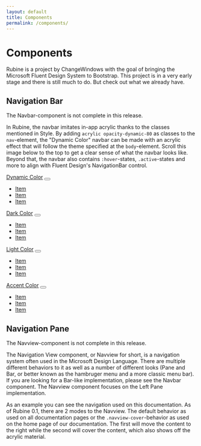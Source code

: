 ```yaml
---
layout: default
title: Components
permalink: /components/
---
```


# Components

<p class="lead">Rubine is a project by ChangeWindows with the goal of bringing the Microsoft Fluent Design System to Bootstrap. This project is in a very early stage and there is still much to do. But check out what we already have.</p>

## Navigation Bar

<div class="alert alert-warning">The Navbar-component is not complete in this release.</div>

In Rubine, the navbar imitates in-app acrylic thanks to the classes mentioned in Style. By adding `acrylic opacity-dynamic-80` as classes to the `nav`-element, the "Dynamic Color" navbar can be made with an acrylic effect that will follow the theme specified at the `body`-element. Scroll this image below to the top to get a clear sense of what the navbar looks like. Beyond that, the navbar also contains `:hover`-states, `.active`-states and more to align with Fluent Design's NavigationBar control.

<nav class="navbar navbar-expand-lg navbar-light acrylic opacity-dynamic-80 mt-2">
    <div class="container">
        <a class="navbar-brand" href="index.php">Dynamic Color</a>
        <button class="navbar-toggler" type="button" data-toggle="collapse" data-target="#navbarSupportedContent" aria-controls="navbarSupportedContent" aria-expanded="false" aria-label="Toggle navigation">
            <span class="navbar-toggler-icon"></span>
        </button>
        <div class="collapse navbar-collapse" id="navbar">
            <ul class="navbar-nav">
                <li class="nav-item"><a class="nav-link" href="#">Item</a></li>
                <li class="nav-item active"><a class="nav-link" href="#">Item</a></li>
                <li class="nav-item"><a class="nav-link" href="#">Item</a></li>
            </ul>
        </div>
    </div>
</nav>
<nav class="navbar navbar-expand-lg navbar-dark acrylic opacity-dark-80 mt-2">
    <div class="container">
        <a class="navbar-brand" href="index.php">Dark Color</a>
        <button class="navbar-toggler" type="button" data-toggle="collapse" data-target="#navbarSupportedContent" aria-controls="navbarSupportedContent" aria-expanded="false" aria-label="Toggle navigation">
            <span class="navbar-toggler-icon"></span>
        </button>
        <div class="collapse navbar-collapse" id="navbar">
            <ul class="navbar-nav">
                <li class="nav-item"><a class="nav-link" href="#">Item</a></li>
                <li class="nav-item active"><a class="nav-link" href="#">Item</a></li>
                <li class="nav-item"><a class="nav-link" href="#">Item</a></li>
            </ul>
        </div>
    </div>
</nav>
<nav class="navbar navbar-expand-lg navbar-light acrylic opacity-light-80 mt-2">
    <div class="container">
        <a class="navbar-brand" href="index.php">Light Color</a>
        <button class="navbar-toggler" type="button" data-toggle="collapse" data-target="#navbarSupportedContent" aria-controls="navbarSupportedContent" aria-expanded="false" aria-label="Toggle navigation">
            <span class="navbar-toggler-icon"></span>
        </button>
        <div class="collapse navbar-collapse" id="navbar">
            <ul class="navbar-nav">
                <li class="nav-item"><a class="nav-link" href="#">Item</a></li>
                <li class="nav-item active"><a class="nav-link" href="#">Item</a></li>
                <li class="nav-item"><a class="nav-link" href="#">Item</a></li>
            </ul>
        </div>
    </div>
</nav>
<nav class="navbar navbar-expand-lg navbar-dark acrylic opacity-accent-80 mt-2">
    <div class="container">
        <a class="navbar-brand" href="index.php">Accent Color</a>
        <button class="navbar-toggler" type="button" data-toggle="collapse" data-target="#navbarSupportedContent" aria-controls="navbarSupportedContent" aria-expanded="false" aria-label="Toggle navigation">
            <span class="navbar-toggler-icon"></span>
        </button>
        <div class="collapse navbar-collapse" id="navbar">
            <ul class="navbar-nav">
                <li class="nav-item"><a class="nav-link" href="#">Item</a></li>
                <li class="nav-item active"><a class="nav-link" href="#">Item</a></li>
                <li class="nav-item"><a class="nav-link" href="#">Item</a></li>
            </ul>
        </div>
    </div>
</nav>

## Navigation Pane

<div class="alert alert-warning">The Navview-component is not complete in this release.</div>

The Navigation View component, or Navview for short, is a navigation system often used in the Microsoft Design Language. There are multiple different behaviors to it as well as a number of different looks (Pane and Bar, or better known as the hambruger menu and a more classic menu bar). If you are looking for a Bar-like implementation, please see the Navbar component. The Navview component focuses on the Left Pane implementation.

As an example you can see the navigation used on this documentation. As of Rubine 0.1, there are 2 modes to the Navview. The default behavior as used on all documentation pages or the `.navview-cover`-behavior as used on the home page of our documentation. The first will move the content to the right while the second will cover the content, which also shows off the acrylic material.